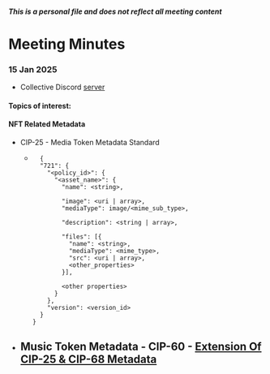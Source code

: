 ##### This is a personal file and does not reflect all meeting content

# Meeting Minutes

### 15 Jan 2025
- Collective Discord [server](https://discord.gg/sKdmXtsWYe)
#### Topics of interest:

#### NFT Related Metadata
- CIP-25 - Media Token Metadata Standard
  - ```
      {
      "721": {
        "<policy_id>": {
          "<asset_name>": {
            "name": <string>,
    
            "image": <uri | array>,
            "mediaType": image/<mime_sub_type>,
    
            "description": <string | array>,
    
            "files": [{
              "name": <string>,
              "mediaType": <mime_type>,
              "src": <uri | array>,
              <other_properties>
            }],
    
            <other properties>
          }
        },
        "version": <version_id>
      }
    }
- Music Token Metadata - CIP-60 - [Extension Of CIP-25 & CIP-68 Metadata](https://github.com/cardano-foundation/CIPs/tree/master/CIP-0060)
    - 
